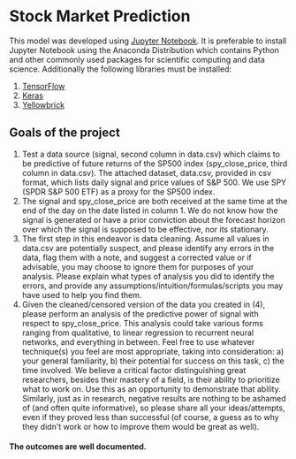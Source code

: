 # Stock Market Prediction
This model was developed using [Jupyter Notebook](http://jupyter.org/install). It is preferable to install Jupyter Notebook using the Anaconda Distribution which contains Python and other commonly used packages for scientific computing and data science.
Additionally the following libraries must be installed:<br>
1. [TensorFlow](https://www.tensorflow.org/install/)<br>
2. [Keras](https://keras.io/#installation)<br>
3. [Yellowbrick](http://www.scikit-yb.org/en/latest/)<br>

## Goals of the project
1. Test a data source (signal, second column in data.csv) which
claims to be predictive of future returns of the SP500 index (spy_close_price, third column in
data.csv). The attached dataset, data.csv, provided in csv format, which lists daily signal and
price values of S&P 500. We use SPY (SPDR S&P 500 ETF) as a proxy for the SP500 index.<br>
2. The signal and spy_close_price are both received at the same time at the end of the day on
the date listed in column 1. We do not know how the signal is generated or have a prior
conviction about the forecast horizon over which the signal is supposed to be effective, nor its stationary.<br>
3. The first step in this endeavor is data cleaning. Assume all values in data.csv are potentially
suspect, and please identify any errors in the data, flag them with a note, and suggest a
corrected value or if advisable, you may choose to ignore them for purposes of your
analysis. Please explain what types of analysis you did to identify the errors, and provide any
assumptions/intuition/formulas/scripts you may have used to help you find them.<br>
4. Given the cleaned/censored version of the data you created in (4), please perform an
analysis of the predictive power of signal with respect to spy_close_price. This analysis could
take various forms ranging from qualitative, to linear regression to recurrent neural networks,
and everything in between. Feel free to use whatever technique(s) you feel are most
appropriate, taking into consideration: a) your general familiarity, b) their potential for success
on this task, c) the time involved. We believe a critical factor distinguishing great researchers,
besides their mastery of a field, is their ability to prioritize what to work on. Use this as an
opportunity to demonstrate that ability. Similarly, just as in research, negative results are
nothing to be ashamed of (and often quite informative), so please share all your
ideas/attempts, even if they proved less than successful (of course, a guess as to why they
didn't work or how to improve them would be great as well).<br>

#### The outcomes are well documented.
